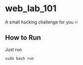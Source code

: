 # web_lab_101

A small hacking challenge for you 🔥



## How to Run

Just run

 ```sudo bash run```
